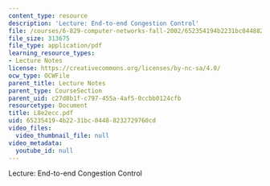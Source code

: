 ```yaml
---
content_type: resource
description: 'Lecture: End-to-end Congestion Control'
file: /courses/6-829-computer-networks-fall-2002/652354194b2231bc04488232729760cd_L8e2ecc.pdf
file_size: 313675
file_type: application/pdf
learning_resource_types:
- Lecture Notes
license: https://creativecommons.org/licenses/by-nc-sa/4.0/
ocw_type: OCWFile
parent_title: Lecture Notes
parent_type: CourseSection
parent_uid: c27d8b1f-c797-455a-4af5-0ccbb0124cfb
resourcetype: Document
title: L8e2ecc.pdf
uid: 65235419-4b22-31bc-0448-8232729760cd
video_files:
  video_thumbnail_file: null
video_metadata:
  youtube_id: null
---
```

Lecture: End-to-end Congestion Control